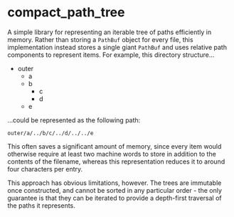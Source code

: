 # compact_path_tree

A simple library for representing an iterable tree of paths efficiently in memory.
Rather than storing a `PathBuf` object for every file, this implementation instead stores a single
giant `PathBuf` and uses relative path components to represent items.
For example, this directory structure...

- outer
  - a
  - b
    - c
    - d
  - e
  
...could be represented as the following path:

```
outer/a/../b/c/../d/../../e
```

This often saves a significant amount of memory, since every item would otherwise require at least
two machine words to store in addition to the contents of the filename, whereas this representation
reduces it to around four characters per entry.

This approach has obvious limitations, however.
The trees are immutable once constructed, and cannot be sorted in any particular order - the only
guarantee is that they can be iterated to provide a depth-first traversal of the paths it
represents.
